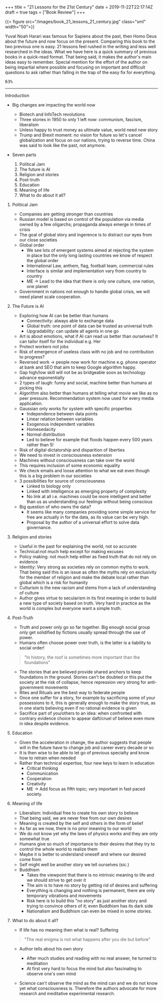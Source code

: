 +++
title = "21 Lessons for the 21st Century"
date = 2019-11-22T22:17:14Z
draft = true
tags = ["Book Review"]
+++

{{< figure src="/images/book_21_lessons_21_century.jpg"  class="sml" width="50">}}

Yuval Noah Harari was famous for  Sapiens about the past, then Homo Deus about the future and now focus on the present. Comparing this book to the two previous one is easy. 21 lessons feel rushed in the writing and less well researched in the ideas. What we have here is a quick summary of previous books in a quick-read format. That being said, it makes the author's main ideas easy to remember. Special mention for the effort of the author on being impartial where possible and focusing on important and difficult questions to ask rather than falling in the trap of the easy fix for everything.

<kbd>63%</kbd>

<!--more-->

***

Introduction

* Big changes are impacting the world now
    * Biotech and InfoTech revolutions
    * Three stories in 1950 to only 1 left now: communism, fascism, liberalism
    * Unless happy to trust money as ultimate value, world need new story
    * Trump and Brexit moment: no vision for future so let's cancel globalization and focus on our nations, trying to reverse time. China was said to look like the past, not anymore.
    
* Seven parts
    1. Political Jam
    2. The future is AI
    3. Religion and stories
    4. Post-truth
    5. Education
    6. Meaning of life
    7. What to do about it all?
    
1. Political Jam

    * Companies are getting stronger than countries
    * Russian model is based on control of the population via media owned by a few oligarchs; propaganda always emerge in times of crisis
    * The goal of global story and ingerence is to distract our eyes from our close societies
    * Global order
        * We see lots of emergent systems aimed at rejecting the system in place but the only long lasting countries we know of respect the global order
        * International Law, anthem, flag, football team, commercial rules
        * Interface is similar and implementation vary from country to country
        * ME -> Lead to the idea that there is only one culture, one nation, one planet
    * Government in nations not enough to handle global crisis, we will need planet scale cooperation.
    
2. The Future is AI

    * Exploring how AI can be better than humans
        * Connectivity: always able to exchange data
        * Global truth: one point of data can be trusted as universal truth
        * Upgradability: can update all agents in one go
    * Art is about emotions, what if AI can read us better than ourselves? It can tailor itself for the individual e.g. Her
    * Protect workers not jobs
    * Risk of emergence of useless class with no job and no contribution to progress?
    * Reversed work -> people now work for machine e.g. phone operator at bank and SEO that aim to keep Google algorithm happy.
    * Gap high/low skill will not be as bridgeable soon as technology advance exponentially
    * 2 types of laugh: funny and social, machine better than humans at picking this
    * Algorithm also better than humans at telling what movie we like as no peer pressure. Recommendation system now used for every media application.
    * Gaussian only works for system with specific properties
        * Independence between data points
        * Linear relation between variables
        * Exogenous independent variables
        * Homesedacity
        * Normal distribution
        * Led to believe for example that floods happen every 500 years rather than 5!
    * Risk of digital dictatorship and disparition of liberties
    * We need to invest in consciousness extension
    * Machines without consciousness can take over the world
    * This requires inclusion of some economic equality
    * We check emails and loose attention to what we eat even though this is a big problem in our societies
    * 3 possibilities for source of  consciousness
        * Linked to biology only
        * Linked with intelligence as emerging property of complexity
        * No link at all i.e. machines could be more intelligent and better than us as understanding our feelings without being conscious
    * Big question of who owns the data? 
        * It seems like many companies providing some simple service for free are actually in for the data, as its value can be very high.
        * Proposal by the author of a universal effort to solve data governance.
    
3. Religion and stories
    * Useful in the past for explaining the world, not so accurate
    * Technical:not much help except for making excuses
    * Policy making: not much help either as fixed truth that do not rely on evidence
    * Identity: Very strong as societies rely on common myths to work. That being said this is an issue as often the myths rely on exclusivity for the member of religion and make the debate local rather than global which is a risk for humanity
    * Culturism is the new racism and stems from a lack of understanding of culture
    * Author gives virtue to secularism in its first meaning in order to build a new type of society based on truth. Very hard in practice as the world is complex but everyone want a simple truth.
    
4. Post-Truth
    * Truth and power only go so far together. Big enough social group only get solidified by fictions usually spread through the use of power.
    * Humans often choose power over truth, is the latter is a liability to social order!

    > "In history, the roof is sometimes more important than the foundations"

    * The stories that are believed provide shared anchors to keep foundations in the ground. Stories can't be doubted or this put the society at the risk of collapse, hence repression very strong for anti-government movements
    * Rites and Rituals are the best way to federate people
    * Once one suffer for a story, for example by sacrificing some of your possessions to it, this is generally enough to make the story true, as in one starts believing even if no rational evidence is given
    * Sacrifice part of you/others to an idea: when confronted with contrary evidence choice to appear daft/cruel of believe even more in idea despite evidence.
    
5. Education
    * Given the acceleration in change, the author suggests that people will in the future have to change job and career every decade or so
    * It is then wise to be able to let go of previous specialty and know how to  retrain when needed
    * Rather than technical expertise, four new keys to learn in education
        * Critical thinking
        * Communication
        * Cooperation
        * Creativity
        * ME -> Add focus as fifth topic; very important in fast paced society.
        
6. Meaning of life

    * Liberalism: Individual free to create his own story to believe
    * That being said, we are never free from our own desires
    * Meaning is created by the self and others in the form of belief
    * As far as we now, there is no prior meaning to our world
    * We do not know yet why the laws of physics works and they are only somewhat true
    * Humans give so much  of importance to their desires that they try to control the whole world to realize them
    * Maybe it is better to understand oneself and where our desired come from
    * Self might well be another story we tell ourselves (sic.)
    * Buddhism 
        * Takes the viewpoint that there is no intrinsic meaning to life and we should strive to get over it
        * The aim is to have no story by getting rid of desires and suffering
        * Everything is changing and nothing is permanent, there are only temporary vibrations and movements
        * Risk here is to build this "no story" as just another story and trying to convince others of it; even Buddhism has its dark side
        * Nationalism and Buddhism can even be mixed in some stories.
        
7. What to do about it all?

    * If life has no meaning then what is real? Suffering

    > "The real enigma is not what happens after you die but before"

    * Author tells about his own story
        * After much studies and reading with no real answer, he turned to meditation
        * At first very hard to focus the mind but also fascinating to observe one's own mind

    * Science can't observe the mind as the mind can and we do not know yet what consciousness is. Therefore the authors advocate for more research and meditative experimental research.